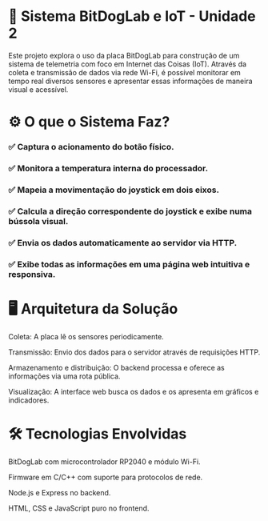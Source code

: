 # 🚀 Sistema BitDogLab e IoT - Unidade 2
Este projeto explora o uso da placa BitDogLab para construção de um sistema de telemetria com foco em Internet das Coisas (IoT). Através da coleta e transmissão de dados via rede Wi-Fi, é possível monitorar em tempo real diversos sensores e apresentar essas informações de maneira visual e acessível.

# ⚙️ O que o Sistema Faz?

### ✅ Captura o acionamento do botão físico.
### ✅ Monitora a temperatura interna do processador.
### ✅ Mapeia a movimentação do joystick em dois eixos.
### ✅ Calcula a direção correspondente do joystick e exibe numa bússola visual.
### ✅ Envia os dados automaticamente ao servidor via HTTP.
### ✅ Exibe todas as informações em uma página web intuitiva e responsiva.

# 🖥️ Arquitetura da Solução
Coleta: A placa lê os sensores periodicamente.

Transmissão: Envio dos dados para o servidor através de requisições HTTP.

Armazenamento e distribuição: O backend processa e oferece as informações via uma rota pública.

Visualização: A interface web busca os dados e os apresenta em gráficos e indicadores.

# 🛠️ Tecnologias Envolvidas
BitDogLab com microcontrolador RP2040 e módulo Wi-Fi.

Firmware em C/C++ com suporte para protocolos de rede.

Node.js e Express no backend.

HTML, CSS e JavaScript puro no frontend.
